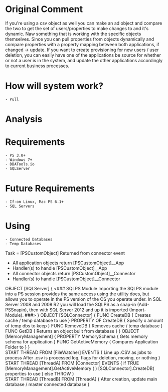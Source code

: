 # Original Comment
If you're using a csv object as well you can make an ad object and compare the two to get the set of users/properties to make changes to and it's dynamic.
Naw something that is working with the specific objects themselves. 
Since you can pull properties from objects dynamically and compare properties with a property mapping between both applications, if changed -> update. 
If you want to create provisioning for new users / user deletion, you can easily have one of the applications be source for whether or not a user is in the system, 
and update the other applications accordingly to current business processes.


# How will system work?
    - Pull 


# Analysis  

# Requirements
    - PS 3.0+
    - Windows 7+
    - DBATools.io
    - SQLServer
# Future Requirements
    - If-on Linux, Mac PS 6.1+
    - SQL Servers

# Using
    - Connected Databases
    - Temp Databases

Task = [PSCustomObject] Returned from connector event
- All application objects return [PSCustomObject]__App
- Handler(s) to handle [PSCustomObject]__App
- All connector objects return [PSCustomObject]__Connector
- Handler(s) to handle [PSCustomObject]__Connector


OBJECT [SQLServer] { <### SQLPS Module
                        Importing the SQLPS module into a PS session provides the same access using the utility does, but allows you to operate in the PS version of the OS you operate under. In SQL Server 2008 and 2008 R2 you will load the SQLPS as a snap-in (Add-PSSnapin), then with SQL Server 2012 and up it is imported (Import-Module). ###>
    }
OBJECT [SQLConnector] { 
    FUNC CreateDB               { Creates cache / temp database to use }
    PROPERTY OF CreateDB        { Specify x amount of temp dbs to keep }
    FUNC RemoveDB               { Removes cache / temp database }
    FUNC GetDB                  { Returns an object built from database }
}
OBJECT [MemoryManagement] {
    PROPERTY MemorySchema   { Gets memory schema for application }
    FUNC GetActiveMemory    { Compares Application Folder to }
}        
START THREAD FROM [FileWatcher] EVENTS  {   Line up .CSV as jobs to process
                                            After .csv is processed log, flags for deletion, moving, or nothing }
START THREAD [ThreadA] FROM [Connector] EVENTS {    if TRUE [MemoryManagement].GetActiveMemory ( )
                                                    [SQLConnector].CreateDB( properties to use )
                                                    else THROW }                               
START THREAD [ThreadB] FROM [ThreadA] { After creation, update main database / master connected database }
